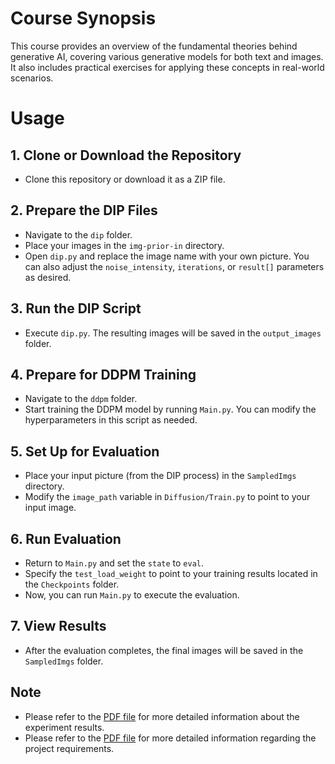 # Course Synopsis

This course provides an overview of the fundamental theories behind generative AI, covering various generative models for both text and images. It also includes practical exercises for applying these concepts in real-world scenarios.

# Usage

## 1. Clone or Download the Repository
- Clone this repository or download it as a ZIP file.

## 2. Prepare the DIP Files
- Navigate to the `dip` folder.
- Place your images in the `img-prior-in` directory.
- Open `dip.py` and replace the image name with your own picture. You can also adjust the `noise_intensity`, `iterations`, or `result[]` parameters as desired.

## 3. Run the DIP Script
- Execute `dip.py`. The resulting images will be saved in the `output_images` folder.

## 4. Prepare for DDPM Training
- Navigate to the `ddpm` folder.
- Start training the DDPM model by running `Main.py`. You can modify the hyperparameters in this script as needed.

## 5. Set Up for Evaluation
- Place your input picture (from the DIP process) in the `SampledImgs` directory.
- Modify the `image_path` variable in `Diffusion/Train.py` to point to your input image.

## 6. Run Evaluation
- Return to `Main.py` and set the `state` to `eval`.
- Specify the `test_load_weight` to point to your training results located in the `Checkpoints` folder.
- Now, you can run `Main.py` to execute the evaluation.

## 7. View Results
- After the evaluation completes, the final images will be saved in the `SampledImgs` folder.

## **Note**
- Please refer to the [PDF file](https://github.com/Iane14093051/GAI_project4/blob/main/E14093051_GAI_Project4.pdf) for more detailed information about the experiment results.
- Please refer to the [PDF file](https://github.com/Iane14093051/GAI_project4/blob/main/GenAI_assignment_visual_signal.pdf) for more detailed information regarding the project requirements.
